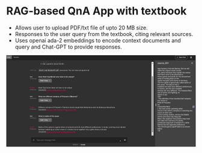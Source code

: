 # RAG-based QnA App with textbook
* Allows user to upload PDF/txt file of upto 20 MB size.
* Responses to the user query from the textbook, citing relevant sources.
* Uses openai ada-2 embeddings to encode context documents and query and Chat-GPT to provide responses.

![Sample screenshot](sample.png)
